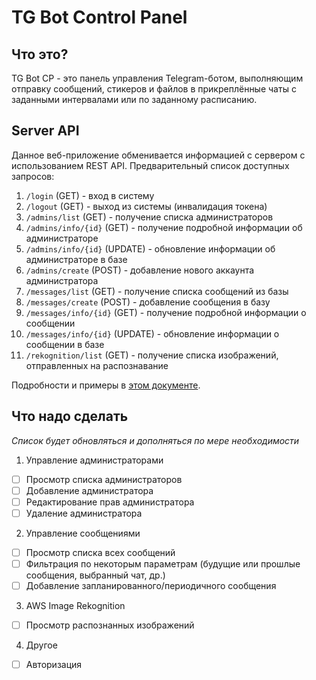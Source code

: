 # TG Bot Control Panel
## Что это?
TG Bot CP - это панель управления Telegram-ботом, выполняющим отправку сообщений, стикеров и файлов в прикреплённые чаты с заданными интервалами или по заданному расписанию.

## Server API
Данное веб-приложение обменивается информацией с сервером с использованием REST API.
Предварительный список доступных запросов:

1. `/login` (GET) - вход в систему
2. `/logout` (GET) - выход из системы (инвалидация токена)
3. `/admins/list` (GET) - получение списка администраторов
4. `/admins/info/{id}` (GET) - получение подробной информации об администраторе
5. `/admins/info/{id}` (UPDATE) - обновление информации об администраторе в базе
6. `/admins/create` (POST) - добавление нового аккаунта администратора
7. `/messages/list` (GET) - получение списка сообщений из базы
8. `/messages/create` (POST) - добавление сообщения в базу
9. `/messages/info/{id}` (GET) - получение подробной информации о сообщении
10. `/messages/info/{id}` (UPDATE) - обновление информации о сообщении в базе
11. `/rekognition/list` (GET) - получение списка изображений, отправленных на распознавание

Подробности и примеры в [этом документе](https://docs.google.com/document/d/1WR8kNQN62EA4wDUGY_A5wCwILf39jS7b3w128eYO_W4/edit?usp=sharing).

## Что надо сделать
*Список будет обновляться и дополняться по мере необходимости*
1. Управление администраторами
- [ ] Просмотр списка администраторов
- [ ] Добавление администратора
- [ ] Редактирование прав администратора
- [ ] Удаление администратора
2. Управление сообщениями
- [ ] Просмотр списка всех сообщений
- [ ] Фильтрация по некоторым параметрам (будущие или прошлые сообщения, выбранный чат, др.)
- [ ] Добавление запланированного/периодичного сообщения
3. AWS Image Rekognition
- [ ] Просмотр распознанных изображений
4. Другое
- [ ] Авторизация

